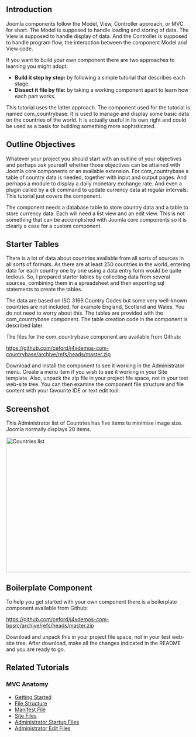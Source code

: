 <!-- Filename: J4.x:MVC_Anatomy:_Getting_Started / Display title: MVC Anatomy: Getting Started -->

## Introduction

Joomla components follow the Model, View, Controller approach, or MVC
for short. The Model is supposed to handle loading and storing of data.
The View is supposed to handle display of data. And the Controller is
supposed to handle program flow, the interaction between the component
Model and View code.

If you want to build your own component there are two approaches to
learning you might adopt:

- **Build it step by step:** by following a simple tutorial that
  describes each stage.
- **Dissect it file by file:** by taking a working component apart to
  learn how each part works.

This tutorial uses the latter approach. The component used for the
tutorial is named com_countrybase. It is used to manage and display some
basic data on the countries of the world. It is actually useful in its
own right and could be used as a basis for building something more
sophisticated.

## Outline Objectives

Whatever your project you should start with an outline of your
objectives and perhaps ask yourself whether those objectives can be
attained with Joomla core components or an available extension. For
com_countrybase a table of country data is needed, together with input
and output pages. And perhaps a module to display a daily monetary
exchange rate. And even a plugin called by a cli command to update
currency data at regular intervals. This tutorial just covers the
component.

The component needs a database table to store country data and a table
to store currency data. Each will need a list view and an edit view.
This is not something that can be accomplished with Joomla core
components so it is clearly a case for a custom component.

## Starter Tables

There is a lot of data about countries available from all sorts of
sources in all sorts of formats. As there are at least 250 countries in
the world, entering data for each country one by one using a data entry
form would be quite tedious. So, I prepared starter tables by collecting
data from several sources, combining them in a spreadsheet and then
exporting sql statements to create the tables.

The data are based on ISO 3166 Country Codes but some very well-known
countries are not included, for example England, Scotland and Wales. You
do not need to worry about this. The tables are provided with the
com_countrybase component. The table creation code in the component is
described later.

The files for the com_countrybase component are available from Github:

<a
href="https://github.com/ceford/j4xdemos-com-countrybase/archive/refs/heads/master.zip"
class="external free" target="_blank"
rel="nofollow noreferrer noopener">https://github.com/ceford/j4xdemos-com-countrybase/archive/refs/heads/master.zip</a>

Download and install the component to see it working in the
Administrator menu. Create a menu item if you wish to see it working in
your Site template. Also, unpack the zip file in your project file
space, not in your test web-site tree. You can then examine the
component file structure and file content with your favourite IDE or
text edit tool.

## Screenshot

This Administrator list of Countries has five items to minimise image
size. Joomla normally displays 20 items.

<img
src="https://docs.joomla.org/images/thumb/2/29/J4x-mvc-anatomy-getting-started-countries-list-en.png/800px-J4x-mvc-anatomy-getting-started-countries-list-en.png"
decoding="async"
srcset="https://docs.joomla.org/images/thumb/2/29/J4x-mvc-anatomy-getting-started-countries-list-en.png/1200px-J4x-mvc-anatomy-getting-started-countries-list-en.png 1.5x, https://docs.joomla.org/images/2/29/J4x-mvc-anatomy-getting-started-countries-list-en.png 2x"
data-file-width="1440" data-file-height="665" width="800" height="369"
alt="Countries list" />

## Boilerplate Component

To help you get started with your own component there is a boilerplate
component available from Github:

<a
href="https://github.com/ceford/j4xdemos-com-bpsrc/archive/refs/heads/master.zip"
class="external free" target="_blank"
rel="nofollow noreferrer noopener">https://github.com/ceford/j4xdemos-com-bpsrc/archive/refs/heads/master.zip</a>

Download and unpack this in your project file space, not in your test
web-site tree. After download, make all the changes indicated in the
README and you are ready to go.

## Related Tutorials

### MVC Anatomy

- [Getting
  Started](https://docs.joomla.org/J4.x:MVC_Anatomy:_Getting_Started "Special:MyLanguage/J4.x:MVC Anatomy: Getting Started")
- [File
  Structure](https://docs.joomla.org/J4.x:MVC_Anatomy:_File_Structure "Special:MyLanguage/J4.x:MVC Anatomy: File Structure")
- [Manifest
  File](https://docs.joomla.org/J4.x:MVC_Anatomy:_Manifest_File "Special:MyLanguage/J4.x:MVC Anatomy: Manifest File")
- [Site
  Files](https://docs.joomla.org/J4.x:MVC_Anatomy:_Site_Files "Special:MyLanguage/J4.x:MVC Anatomy: Site Files")
- [Administrator Startup
  Files](https://docs.joomla.org/J4.x:MVC_Anatomy:_Administrator_Startup_Files "Special:MyLanguage/J4.x:MVC Anatomy: Administrator Startup Files")
- [Administrator Edit
  Files](https://docs.joomla.org/J4.x:MVC_Anatomy:_Administrator_Edit_Files "Special:MyLanguage/J4.x:MVC Anatomy: Administrator Edit Files")
